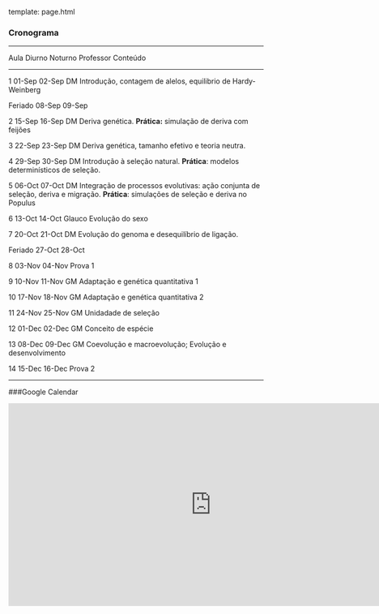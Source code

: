 template: page.html

### Cronograma

----------------------------------------------------------------------------------------------------------
  Aula       Diurno     Noturno     Professor    Conteúdo
--------    --------   ---------   -----------   ---------------------------------------------------------
1            01-Sep     02-Sep     DM             Introdução, contagem de alelos, equilibrio de Hardy-Weinberg

Feriado      08-Sep     09-Sep

2            15-Sep     16-Sep     DM             Deriva genética.
                                                   __Prática:__ simulação de deriva com feijões

3            22-Sep     23-Sep     DM             Deriva genética, tamanho efetivo e teoria neutra.

4            29-Sep     30-Sep     DM             Introdução à seleção natural. __Prática__: modelos determinísticos de seleção.

5            06-Oct     07-Oct     DM              Integração de processos evolutivas: ação conjunta
                                                    de seleção, deriva e migração. __Prática__: simulações
                                                    de seleção e deriva no Populus

6            13-Oct     14-Oct     Glauco         Evolução do sexo

7            20-Oct     21-Oct     DM             Evolução do genoma e desequilíbrio de ligação.

Feriado      27-Oct     28-Oct

8            03-Nov     04-Nov                    Prova 1

9            10-Nov     11-Nov     GM             Adaptação e genética quantitativa 1

10           17-Nov     18-Nov     GM             Adaptação e genética quantitativa  2

11           24-Nov     25-Nov     GM             Unidadade de seleção

12           01-Dec     02-Dec     GM             Conceito de espécie

13           08-Dec     09-Dec     GM             Coevolução e macroevolução;
                                                     Evolução e desenvolvimento

14           15-Dec     16-Dec                      Prova 2

----------------------------------------------------------------------------------------------------------

<script>
    $(function () {
        $('tbody tr:nth-child(2)').addClass('feriado');
        $('tbody tr:nth-child(9)').addClass('feriado');
        $('tbody tr:nth-child(10)').addClass('prova');
        $('tbody tr:nth-child(16)').addClass('prova');
    });
</script>

###Google Calendar

 <iframe src="https://www.google.com/calendar/embed?title=Bio%20208%20-%20Processos%20Evolutivos&amp;showPrint=0&amp;showTz=0&amp;mode=AGENDA&amp;height=400&amp;wkst=1&amp;bgcolor=%23FFFFFF&amp;src=5agq4u67jo7nl24noqiavmsd6c%40group.calendar.google.com&amp;color=%23875509&amp;src=d3jivrjfvrkbbgejeo3skh6a9o%40group.calendar.google.com&amp;color=%23B1440E&amp;ctz=America%2FSao_Paulo" style=" border-width:0 " width="800" height="400" frameborder="0" scrolling="no"></iframe>
